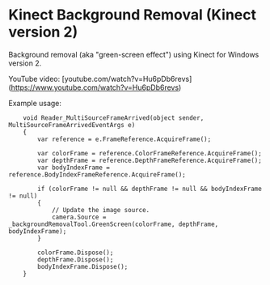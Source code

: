 Kinect Background Removal (Kinect version 2)
===========================

Background removal (aka "green-screen effect") using Kinect for Windows version 2.

YouTube video: [youtube.com/watch?v=Hu6pDb6revs] (https://www.youtube.com/watch?v=Hu6pDb6revs)

Example usage:

        void Reader_MultiSourceFrameArrived(object sender, MultiSourceFrameArrivedEventArgs e)
        {
            var reference = e.FrameReference.AcquireFrame();

            var colorFrame = reference.ColorFrameReference.AcquireFrame();
            var depthFrame = reference.DepthFrameReference.AcquireFrame();
            var bodyIndexFrame = reference.BodyIndexFrameReference.AcquireFrame();

            if (colorFrame != null && depthFrame != null && bodyIndexFrame != null)
            {
                // Update the image source.
                camera.Source = _backgroundRemovalTool.GreenScreen(colorFrame, depthFrame, bodyIndexFrame);
            }

            colorFrame.Dispose();
            depthFrame.Dispose();
            bodyIndexFrame.Dispose();
        }
       
